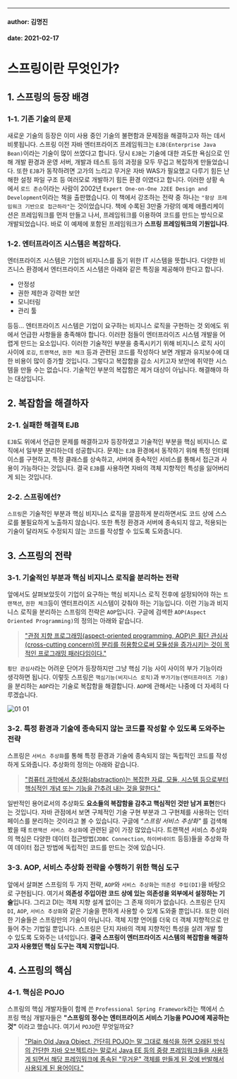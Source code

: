 ---
#### author: 김명진
#### date: 2021-02-17

# 스프링이란 무엇인가?

## 1.  스프링의 등장 배경

### 1-1. 기존 기술의 문제

새로운 기술의 등장은 이미 사용 중인 기술의 불편함과 문제점을 해결하고자 하는 데서 비롯됩니다. 스프링 이전 자바 엔터프라이즈 프레임워크는 `EJB(Enterprise Java Bean)`이라는 기술이 많이 쓰였다고 합니다. 당시 `EJB`는 기술에 대한 과도한 욕심으로 인해 개발 환경과 운영 서버, 개발과 테스트 등의 과정을 모두 무겁고 복잡하게 만들었습니다. 또한 `EJB`가 동작하려면 고가의 느리고 무거운 자바 WAS가 필요했고 다루기 힘든 난해한 설정 파일 구조 등 여러모로 개발하기 힘든 환경 이였다고 합니다. 이러한 상황 속에서 `로드 존슨`이라는 사람이 2002년 `Expert One-on-One J2EE Design and Development`이라는 책을 출판했습니다. 이 책에서 강조하는 전략 중 하나는 `"항상 프레임워크 기반으로 접근하라"`는 것이었습니다. 책에 수록된 3만줄 가량의 예제 애플리케이션은 프레임워크를 먼저 만들고 나서, 프레임워크를 이용하여 코드를 만드는 방식으로 개발되었습니다. 바로 이 예제에 포함된 프레임워크가 **스프링 프레임워크의 기원입니다**.

### 1-2. 엔터프라이즈 시스템은 복잡하다.

엔터프라이즈 시스템은 기업의 비지니스를 돕기 위한 IT 시스템을 뜻합니다. 다양한 비즈니스 환경에서 엔터프라이즈 시스템은 아래와 같은 특징을 제공해야 한다고 합니다.

-   안정성
-   권한 제한과 강력한 보안
-   모니터링
-   관리 툴

등등... 엔터프라이즈 시스템은 기업이 요구하는 비지니스 로직을 구현하는 것 외에도 위에서 언급한 사항들을 충족해야 합니다. 이러한 점들이 엔터프라이즈 시스템 개발을 어렵게 만드는 요소입니다. 이러한 기술적인 부분을 충족시키기 위해 비지니스 로직 사이사이에 `로깅`, `트랜잭션`, `권한 체크` 등과 관련된 코드를 작성하다 보면 개발과 유지보수에 대한 비용이 많이 증가할 것입니다. 그렇다고 복잡함을 감소 시키고자 보안에 취약한 시스템을 만들 수는 없습니다. 기술적인 부분의 복잡함은 제거 대상이 아닙니다. 해결해야 하는 대상입니다.


## 2. 복잡함을 해결하자

### 2-1. 실패한 해결책 EJB

`EJB`도 위에서 언급한 문제를 해결하고자 등장하였고 기술적인 부분을 핵심 비지니스 로직에서 일부분 분리하는데 성공합니다. 문제는 `EJB` 환경에서 동작하기 위해 특정 인터페이스를 구현하고, 특정 클래스를 상속하고, 서버에 종속적인 서비스를 통해서 접근과 사용이 가능하다는 것입니다. 결국 `EJB`를 사용하면 자바의 객체 지향적인 특성을 잃어버리게 되는 것입니다.

### 2-2. 스프링에선?

`스프링`은 기술적인 부분과 핵심 비지니스 로직을 깔끔하게 분리하면서도 코드 상에 스스로를 불필요하게 노출하지 않습니다. 또한 특정 환경과 서버에 종속되지 않고, 적용되는 기술이 달라져도 수정되지 않는 코드를 작성할 수 있도록 도와줍니다.

## 3. 스프링의 전략

### 3-1. 기술적인 부분과 핵심 비지니스 로직을 분리하는 전략

앞에서도 살펴보았듯이 기업이 요구하는 핵심 비지니스 로직 전후에 설정되어야 하는 `트랜잭션`, `권한 체크`등이 엔터프라이즈 시스템이 갖춰야 하는 기능입니다. 이런 기능과 비지니스 로직을 분리하는 스프링의 전략은 `AOP`입니다. 구글에 검색한 `AOP(Aspect Oriented Programming)`의 정의는 아래와 같습니다.

>["관점 지향 프로그래밍(aspect-oriented programming, AOP)은 횡단 관심사(cross-cutting concern)의 분리를 허용함으로써 모듈성을 증가시키는 것이 목적인 프로그래밍 패러다임이다."](https://ko.wikipedia.org/wiki/%EA%B4%80%EC%A0%90_%EC%A7%80%ED%96%A5_%ED%94%84%EB%A1%9C%EA%B7%B8%EB%9E%98%EB%B0%8D)

`횡단 관심사`라는 어려운 단어가 등장하지만 그냥 핵심 기능 사이 사이의 부가 기능이라 생각하면 됩니다. 이렇듯 스프링은 `핵심기능(비지니스 로직)`과 `부가기능(엔터프라이즈 기술)`을 분리하는 `AOP`라는 기술로 복잡함을 해결합니다. `AOP`에 관해서는 나중에 더 자세히 다루겠습니다.

![01 01](https://kjpmj-blog.netlify.app/static/5769b44132018e57ddcb152f549e57c1/fcda8/01-01.png)

### 3-2. 특정 환경과 기술에 종속되지 않는 코드를 작성할 수 있도록 도와주는 전략

스프링은 `서비스 추상화`를 통해 특정 환경과 기술에 종속되지 않는 독립적인 코드를 작성하게 도와줍니다. 추상화의 정의는 아래와 같습니다.

>  ["컴퓨터 과학에서 추상화(abstraction)는 복잡한 자료, 모듈, 시스템 등으로부터 핵심적인 개념 또는 기능을 간추려 내는 것을 말한다."](https://ko.wikipedia.org/wiki/%EC%B6%94%EC%83%81%ED%99%94_(%EC%BB%B4%ED%93%A8%ED%84%B0_%EA%B3%BC%ED%95%99))

일반적인 용어로서의 추상화도 **요소들의 복잡함을 감추고 핵심적인 것만 남겨 표현**한다는 것입니다. 자바 관점에서 보면 구체적인 기술 구현 부분과 그 구현체를 사용하는 인터페이스를 분리하는 것이라고 볼 수 있습니다. 구글에 _"스프링 서비스 추상화"_ 를 검색해 봤을 때 `트랜잭션 서비스 추상화`에 관련된 글이 가장 많았습니다. 트랜잭션 서비스 추상화의 핵심은 다양한 데이터 접근방법(`JDBC Connection`, `하이버네이트` 등등)들을 추상화 하여 데이터 접근 방법에 독립적인 코드를 만드는 것에 있습니다.

### 3-3.  AOP,  서비스 추상화 전략을 수행하기 위한 핵심 도구

앞에서 살펴본 스프링의 두 가지 전략, `AOP`와 `서비스 추상화`는 `의존성 주입(DI)`을 바탕으로 구현됩니다. 여기서 **의존성 주입이란 코드 상에 있는 의존성을 외부에서 설정하는 기술**입니다. 그리고 DI는 객체 지향 설계 없이는 그 존재 의미가 없습니다. 스프링은 단지 `DI`, `AOP`, `서비스 추상화`와 같은 기술을 편하게 사용할 수 있게 도와줄 뿐입니다. 또한 이러한 기술들은 스프링만의 기술이 아닙니다. 객체 지향 언어를 더욱 더 객체 지향적으로 만들어 주는 기법일 뿐입니다. 스프링은 단지 자바의 객체 지향적인 특성을 살려 개발 할 수 있도록 도와주는 녀석입니다.  **결국 스프링이 엔터프라이즈 시스템의 복잡함을 해결하고자 사용했던 핵심 도구는 객체 지향입니다.**

## 4. 스프링의 핵심

### 4-1. 핵심은 POJO

스프링의 핵심 개발자들이 함께 쓴 `Professional Spring Framework`라는 책에서 스프링 핵심 개발자들은 **"스프링의 정수는 엔터프라이즈 서비스 기능을 POJO에 제공하는 것"** 이라고 했습니다. 여기서 `POJO`란 무엇일까요?

> ["Plain Old Java Object, 간단히 POJO는 말 그대로 해석을 하면 오래된 방식의 간단한 자바 오브젝트라는 말로서 Java EE 등의 중량 프레임워크들을 사용하게 되면서 해당 프레임워크에 종속된 "무거운" 객체를 만들게 된 것에 반발해서 사용되게 된 용어이다."](https://ko.wikipedia.org/wiki/Plain_Old_Java_Object)
<!--stackedit_data:
eyJoaXN0b3J5IjpbNjEzNzE0ODA3LDEyMDYzMzg0MywxMjA1Mj
QwNjI5LC04ODQ0ODI5NzIsMTk0Mzk2MzE3OV19
-->
